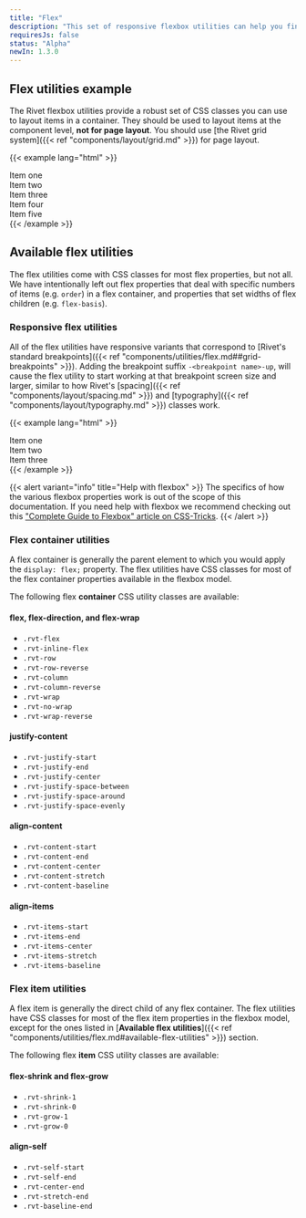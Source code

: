 ```yaml
---
title: "Flex"
description: "This set of responsive flexbox utilities can help you fine-tune layouts based on different screen sizes."
requiresJs: false
status: "Alpha"
newIn: 1.3.0
---
```

## Flex utilities example
The Rivet flexbox utilities provide a robust set of CSS classes you can use to layout items in a container. They should be used to layout items at the component level, **not for page layout**. You should use [the Rivet grid system]({{< ref "components/layout/grid.md" >}}) for page layout.

{{< example lang="html" >}}<div class="rvt-flex rvt-wrap">
  <div class="rvt-bg-blue rvt-m-right-sm">Item one</div>
  <div class="rvt-bg-blue rvt-m-right-sm">Item two</div>
  <div class="rvt-grow-1 rvt-bg-blue rvt-m-right-sm">Item three</div>
  <div class="rvt-bg-blue rvt-m-right-sm">Item four</div>
  <div class="rvt-bg-blue rvt-m-right-sm">Item five</div>
</div>
{{< /example >}}

## Available flex utilities
The flex utilities come with CSS classes for most flex properties, but not all. We have intentionally left out flex properties that deal with specific numbers of items (e.g. `order`) in a flex container, and properties that set widths of flex children (e.g. `flex-basis`).

### Responsive flex utilities
All of the flex utilities have responsive variants that correspond to [Rivet's standard breakpoints]({{< ref "components/utilities/flex.md##grid-breakpoints" >}}). Adding the breakpoint suffix `-<breakpoint name>-up`, will cause the flex utility to start working at that breakpoint screen size and larger, similar to how Rivet's [spacing]({{< ref "components/layout/spacing.md" >}}) and [typography]({{< ref "components/layout/typography.md" >}}) classes work.

{{< example lang="html" >}}<div class="rvt-flex-md-up rvt-justify-space-between-lg-up">
  <div class="rvt-bg-blue rvt-m-right-sm-md-up">Item one</div>
  <div class="rvt-bg-blue rvt-m-right-sm-md-up">Item two</div>
  <div class="rvt-bg-blue rvt-m-right-sm-md-up">Item three</div>
</div>
{{< /example >}}

{{< alert variant="info" title="Help with flexbox" >}}
The specifics of how the various flexbox properties work is out of the scope of this documentation. If you need help with flexbox we recommend checking out this ["Complete Guide to Flexbox" article on CSS-Tricks](https://css-tricks.com/snippets/css/a-guide-to-flexbox/).
{{< /alert >}}

### Flex container utilities
A flex container is generally the parent element to which you would apply the `display: flex;` property. The flex utilities have CSS classes for most of the flex container properties available in the flexbox model.

The following flex **container** CSS utility classes are available:

#### flex, flex-direction, and flex-wrap
- `.rvt-flex`
- `.rvt-inline-flex`
- `.rvt-row`
- `.rvt-row-reverse`
- `.rvt-column`
- `.rvt-column-reverse`
- `.rvt-wrap`
- `.rvt-no-wrap`
- `.rvt-wrap-reverse`

#### justify-content
- `.rvt-justify-start`
- `.rvt-justify-end`
- `.rvt-justify-center`
- `.rvt-justify-space-between`
- `.rvt-justify-space-around`
- `.rvt-justify-space-evenly`

#### align-content
- `.rvt-content-start`
- `.rvt-content-end`
- `.rvt-content-center`
- `.rvt-content-stretch`
- `.rvt-content-baseline`

#### align-items
- `.rvt-items-start`
- `.rvt-items-end`
- `.rvt-items-center`
- `.rvt-items-stretch`
- `.rvt-items-baseline`

### Flex item utilities
A flex item is generally the direct child of any flex container. The flex utilities have CSS classes for most of the flex item properties in the flexbox model, except for the ones listed in [**Available flex utilities**]({{< ref "components/utilities/flex.md#available-flex-utilities" >}}) section.

The following flex **item** CSS utility classes are available:

#### flex-shrink and flex-grow
- `.rvt-shrink-1`
- `.rvt-shrink-0`
- `.rvt-grow-1`
- `.rvt-grow-0`

#### align-self
- `.rvt-self-start`
- `.rvt-self-end`
- `.rvt-center-end`
- `.rvt-stretch-end`
- `.rvt-baseline-end`
